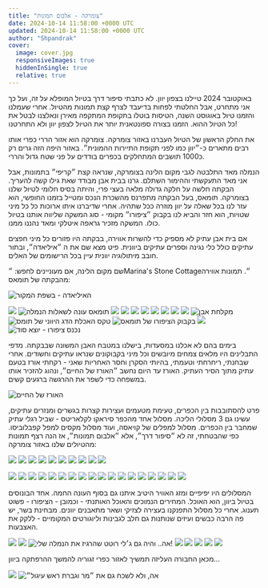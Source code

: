 ```yaml
---
title: "צומרקה - אלבום תמונות"
date: 2024-10-14 11:58:00 +0000 UTC
updated: 2024-10-14 11:58:00 +0000 UTC
author: "Shpandrak"
cover:
  image: cover.jpg
  responsiveImages: true
  hiddenInSingle: true
  relative: true
---
```


באוקטובר 2024 טיילנו בצפון יוון. לא כתבתי סיפור דרך בטיול המופלא על זה, ועל כך אני מתחרט, אבל החלטתי לפחות בדיעבד לצרף קצת תמונות מהטיול. אחרי שעמלנו והזמנו טיול באוגוסט השנה, הטיסות בוטלו בתקופת המתקפה מאירן ונאלצנו לבטל את כל הטיול ההוא. הזמנו בצורה ספונטאנית יותר את הטיול לצפון יוון ולא התחרטנו!

את החלק הראשון של הטיול העברנו באזור צומרקה. צומרקה הוא אזור הררי כפרי אותו רבים מתארים כ-״יוון כמו לפני תקופת התיירות ההמונית״. באזור היפה הזה גרים רק כ1000 תושבים המתחלקים בכפרים בודדים על פני שטח גדול והררי.

הנמלה מאד התלבטה לגבי מקום הלינה בצומרקה, שנראה קצת ״קריפי״ בתמונות, אבל אני מאד התעקשתי וההימור השתלם. גרנו בבית אבן מבודד שאת גילו קשה להעריך. הבקתה חלשה על חלקה גדולה מלאה בעצי פרי, והיתה בסיס חלומי לטיול שלנו בצומרקה. תומאס, בעל הבקתה מתפרנס מהשכרת הנכס ומטייל בזמנו החופשי, הוא עזר לנו בכל שאלה על יוון מוזרה ככל שתהיה. אחרי שדיברנו איתו ארוכות כל כל מיני שטויות, הוא חזר והביא לנו בקבוק ״ציפורו״ מקומי - סוג המשקה שליווה אותנו בטיול כולו. המשקה מזכיר גראפה איטלקי ומאד נהננו ממנו.

אם בית אבן עתיק לא מספיק כדי להשרות אווירה, בבקתה היו פזורים כל מיני חפצים עתיקים כולל כלי נגינה וספרים עתיקים ביוונית. פיט מצא שם את ה ״איליאדה״, ובתור חובב מיתולוגיה יוונית עיין בכל הרישומים של האלים.

שם מקום הלינה, אם מעוניינים לחפש: ״Marina's Stone Cottage״. תמונות אווירה מהבקתה של תומאס:

![](tz1.jpg "האיליאדה - בשפת המקור")

![](tz2.jpg)
![](tz3.jpg "תומאס עונה לשאלות הנמלה")
![](tz4.jpg)
![](tz5.jpg)
![](tz6.jpg)
![](tz7.jpg)
![](tz8.jpg)
![](tz9.jpg)
![](tz10.jpg)
![](tz11.jpg)
![](tz12.jpg "מקלחת אבן")
![](tz13.jpg "טקס האכלת הדג היווני של תומס")
![](tz14.jpg "בקבוק הציפורו של תומאס")
![](tz15.jpg)
![](tz17.jpg "נכנס ציפורו - יוצא סוד")

בימים בהם לא אכלנו במסעדות, בישלנו במטבח האבן המשונה שבבקתה. מדפי התבלינים היו מלאים צמחים מיובשים וכל מיני בקבוקונים שנראו עתיקים וחשודים. אחרי שבחנתי, ריחרחתי וטעמתי, בהיותי הסקרן וחסר האחריות שאני - רקחתי אורז בטעם עתיק מתוך הסיר העתיק. האורז עד היום נחשב ״האורז של החיים״, ונהוג להזכיר אותו במשפחה כדי לשפר את ההרגשה ברגעים קשים.

![](rice.jpg "האורז של החיים")

פרט להסתובבות בין הכפרים, טעימת מטעמים ועצירות קצרות בגשרים ומנזרים עתיקים, עשינו גם 3 מסלולי הליכה. מסלול אחד מהכפר סיראקו לקלאריטס - שביל רגלי עתיק שמחבר בין הכפרים. מסלול למפלים של קויאסה, ועוד מסלול מקסים למפל קפבלוביסו. כפי שהבטחתי, זה לא ״סיפור דרך״, אלא ״אלבום תמונות״, אז הנה רצף תמונות מהטיולים שלנו באזור צומרקה:

![](trip0.jpg)
![](trip1.jpg)
![](trip2.jpg)
![](trip3.jpg)
![](trip4.jpg)
![](trip5.jpg)
![](trip6.jpg)
![](trip7.jpg)
![](trip8.jpg)
![](trip9.jpg)

![](trip10.jpg)
![](trip12.jpg)
![](trip13.jpg)
![](trip14.jpg)
![](trip15.jpg)
![](trip16.jpg)
![](trip17.jpg)
![](trip18.jpg)
![](trip19.jpg)
![](trip20.jpg)
![](trip21.jpg)
![](trip22.jpg)
![](trip23.jpg)
![](trip24.jpg)
![](trip25.jpg)
![](trip26.jpg)
![](trip27.jpg)
![](trip28.jpg)

המסלולים היו יפיפיים ומזג האוויר היטיב איתנו גם בסוף העונה החמה. אחד הבונוסים בטיול ביוון, הוא האוכל. המחירים הנמוכים והאוכל האותנתי - וכמובן - הציפורו - פשוט תענוג. אחרי כל מסלול התפנקנו בעצירה לצזיקי ושאר מתאבנים יוונים. מבחינת בשר, יש פה הרבה כבשים ועיזים שנותנות גם חלב לגבינות וליוגורטים המקומיים - ללקק את האצבעות.

![](lamb.jpg)
![](food1.jpg)
![](food2.jpg "אה.. והיה גם ג׳לי רוטט שהרגיז את הנמלה שלי!")
![](food3.jpg)
![](food4.jpg)
![](food5.jpg)
![](food6.jpg)
![](food7.jpg)

מכאן החבורה העליזה תמשיך לאזור כפרי זגוריה להמשך ההרפתקה ביוון...

![](kids.jpg)
![](mrRoundHead.jpg "אה, ולא לשכח גם את ״מר וגברת ראש עיגול״")
